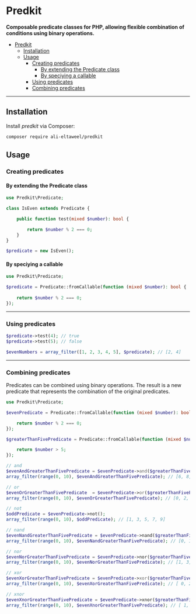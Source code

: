 # Predkit

**Composable predicate classes for PHP, allowing flexible combination of conditions using binary operations.**

- [Predkit](#predkit)
  - [Installation](#installation)
  - [Usage](#usage)
    - [Creating predicates](#creating-predicates)
      - [By extending the Predicate class](#by-extending-the-predicate-class)
      - [By speciying a callable](#by-speciying-a-callable)
    - [Using predicates](#using-predicates)
    - [Combining predicates](#combining-predicates)

***

## Installation

Install *predkit* via Composer:

```bash
composer require ali-eltaweel/predkit
```

## Usage

### Creating predicates

#### By extending the Predicate class

```php
use Predkit\Predicate;

class IsEven extends Predicate {

    public function test(mixed $number): bool {

        return $number % 2 === 0;
    }
}

$predicate = new IsEven();
```

#### By speciying a callable

```php
use Predkit\Predicate;

$predicate = Predicate::fromCallable(function (mixed $number): bool {
    
    return $number % 2 === 0;
});
```

***

### Using predicates

```php
$predicate->test(4); // true
$predicate->test(5); // false

$evenNumbers = array_filter([1, 2, 3, 4, 5], $predicate); // [2, 4]
```

***

### Combining predicates

Predicates can be combined using binary operations. The result is a new predicate that represents the combination of the original predicates.

```php
use Predkit\Predicate;

$evenPredicate = Predicate::fromCallable(function (mixed $number): bool {

    return $number % 2 === 0;
});

$greaterThanFivePredicate = Predicate::fromCallable(function (mixed $number): bool {

    return $number > 5;
});

// and
$evenAndGreaterThanFivePredicate = $evenPredicate->and($greaterThanFivePredicate);
array_filter(range(0, 10), $evenAndGreaterThanFivePredicate); // [6, 8, 10]

// or
$evenOrGreaterThanFivePredicate  = $evenPredicate->or($greaterThanFivePredicate);
array_filter(range(0, 10), $evenOrGreaterThanFivePredicate); // [0, 2, 4, 6, 7, 8, 9, 10]

// not
$oddPredicate = $evenPredicate->not();
array_filter(range(0, 10), $oddPredicate); // [1, 3, 5, 7, 9]

// nand
$evenNandGreaterThanFivePredicate = $evenPredicate->nand($greaterThanFivePredicate);
array_filter(range(0, 10), $evenNandGreaterThanFivePredicate); // [0, 1, 2, 3, 4, 5, 7, 9]

// nor
$evenNorGreaterThanFivePredicate = $evenPredicate->nor($greaterThanFivePredicate);
array_filter(range(0, 10), $evenNorGreaterThanFivePredicate); // [1, 3, 5]

// xor
$evenXorGreaterThanFivePredicate = $evenPredicate->xor($greaterThanFivePredicate);
array_filter(range(0, 10), $evenXorGreaterThanFivePredicate); // [ 0, 2, 4, 7, 9 ]

// xnor
$evenXnorGreaterThanFivePredicate = $evenPredicate->xnor($greaterThanFivePredicate);
array_filter(range(0, 10), $evenXnorGreaterThanFivePredicate); // [ 1, 3, 5, 6, 8, 10 ]
```
